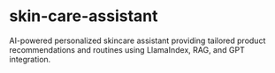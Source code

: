 # skin-care-assistant
AI-powered personalized skincare assistant providing tailored product recommendations and routines using LlamaIndex, RAG, and GPT integration.
